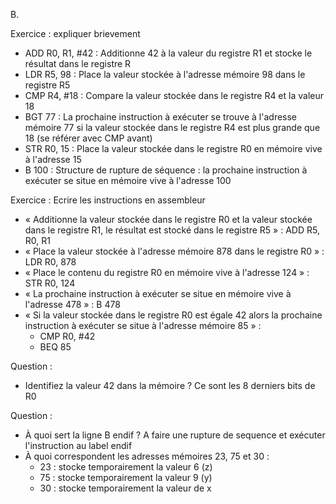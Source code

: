 B.

Exercice : expliquer brievement
- ADD R0, R1, #42 : Additionne 42 à la valeur du registre R1 et stocke le résultat dans le registre R
- LDR R5, 98 : Place la valeur stockée à l'adresse mémoire 98 dans le registre R5
- CMP R4, #18 : Compare la valeur stockée dans le registre R4 et la valeur 18
- BGT 77 : La prochaine instruction à exécuter se trouve à l'adresse mémoire 77  si la valeur stockée dans le registre R4 est plus grande que 18 (se référer avec CMP avant)
- STR R0, 15 : Place la valeur stockée dans le registre R0 en mémoire vive à l'adresse 15
- B 100 : Structure de rupture de séquence : la prochaine instruction à exécuter se situe en mémoire vive à l'adresse 100

Exercice : Ecrire les instructions en assembleur

- « Additionne la valeur stockée dans le registre R0 et la valeur stockée dans le registre R1, le résultat est stocké dans le registre R5 » : ADD R5, R0, R1
- « Place la valeur stockée à l'adresse mémoire 878 dans le registre R0 » : LDR R0, 878
- « Place le contenu du registre R0 en mémoire vive à l'adresse 124 » : STR R0, 124
- « La prochaine instruction à exécuter se situe en mémoire vive à l'adresse 478 » : B 478
- « Si la valeur stockée dans le registre R0 est égale 42 alors la prochaine instruction à exécuter se situe à l'adresse mémoire 85 » : 
	- CMP R0, #42
	- BEQ 85


Question :
- Identifiez la valeur 42 dans la mémoire ? Ce sont les 8 derniers bits de R0

Question :
- À quoi sert la ligne B endif ? A faire une rupture de sequence et exécuter l'instruction au label endif
- À quoi correspondent les adresses mémoires 23, 75 et 30 : 
	- 23 : stocke temporairement la valeur 6 (z)
	- 75 : stocke temporairement la valeur 9 (y)
	- 30 : stocke temporairement la valeur de x